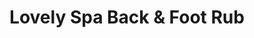 ---
title: "Lovely Spa Back & Foot Rub"
url: /astoria/lovely-spa-back-and-foot-rub/
shop: massage
---